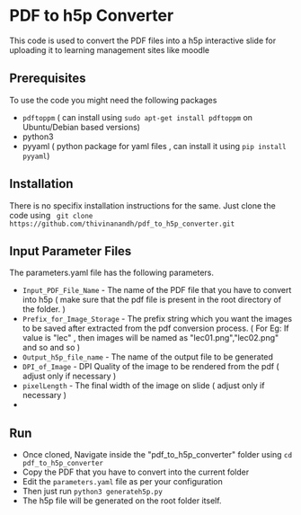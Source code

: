 # PDF to h5p Converter 

This code is used to convert the PDF files into a h5p interactive slide for uploading it to learning management sites like moodle 


## Prerequisites 

To use the code you might need the following packages 
- `pdftoppm`   ( can install using `sudo apt-get install pdftoppm` on Ubuntu/Debian based versions)
- python3
- pyyaml ( python package for yaml files , can install it using `pip install pyyaml`)

## Installation

There is no specifix installation instructions for the same. Just clone the code using 
` git clone https://github.com/thivinanandh/pdf_to_h5p_converter.git` 


## Input Parameter Files
The parameters.yaml file has the following parameters. 

- `Input_PDF_File_Name`        - The name of the PDF file that you have to convert into h5p ( make sure that the pdf file is present in the root directory of the folder. )
- `Prefix_for_Image_Storage`   - The prefix string which you want the images to be saved after extracted from the pdf conversion process.   ( For Eg: If value is "lec" , then images will be named as "lec01.png","lec02.png" and so and so )
- `Output_h5p_file_name`       - The name of the output file to be generated 
- `DPI_of_Image`               - DPI Quality of the image to be rendered from the pdf   ( adjust only if necessary )
- `pixelLength`                - The final width of the image on slide ( adjust only if necessary )
- 
## Run

- Once cloned, Navigate inside the "pdf_to_h5p_converter" folder using `cd pdf_to_h5p_converter` 
- Copy the PDF that you have to convert into the current folder 
- Edit the `parameters.yaml` file as per your configuration 
- Then just run `python3 generateh5p.py` 
- The h5p file will be generated on the root folder itself.


